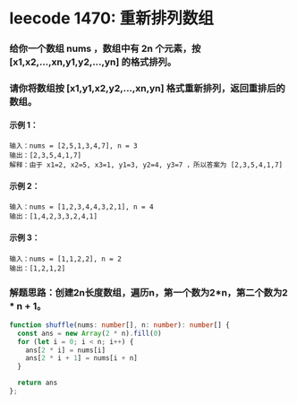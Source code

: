 # leecode 1470: 重新排列数组

### 给你一个数组 nums ，数组中有 2n 个元素，按 [x1,x2,...,xn,y1,y2,...,yn] 的格式排列。

### 请你将数组按 [x1,y1,x2,y2,...,xn,yn] 格式重新排列，返回重排后的数组。

#### 示例 1：
```
输入：nums = [2,5,1,3,4,7], n = 3
输出：[2,3,5,4,1,7] 
解释：由于 x1=2, x2=5, x3=1, y1=3, y2=4, y3=7 ，所以答案为 [2,3,5,4,1,7]
```
#### 示例 2：
```
输入：nums = [1,2,3,4,4,3,2,1], n = 4
输出：[1,4,2,3,3,2,4,1]
```
#### 示例 3：
```
输入：nums = [1,1,2,2], n = 2
输出：[1,2,1,2]
```

### 解题思路：创建2n长度数组，遍历n，第一个数为2*n，第二个数为2 * n + 1。
```ts
function shuffle(nums: number[], n: number): number[] {
  const ans = new Array(2 * n).fill(0)
  for (let i = 0; i < n; i++) {
    ans[2 * i] = nums[i]
    ans[2 * i + 1] = nums[i + n]
  }

  return ans
};
```